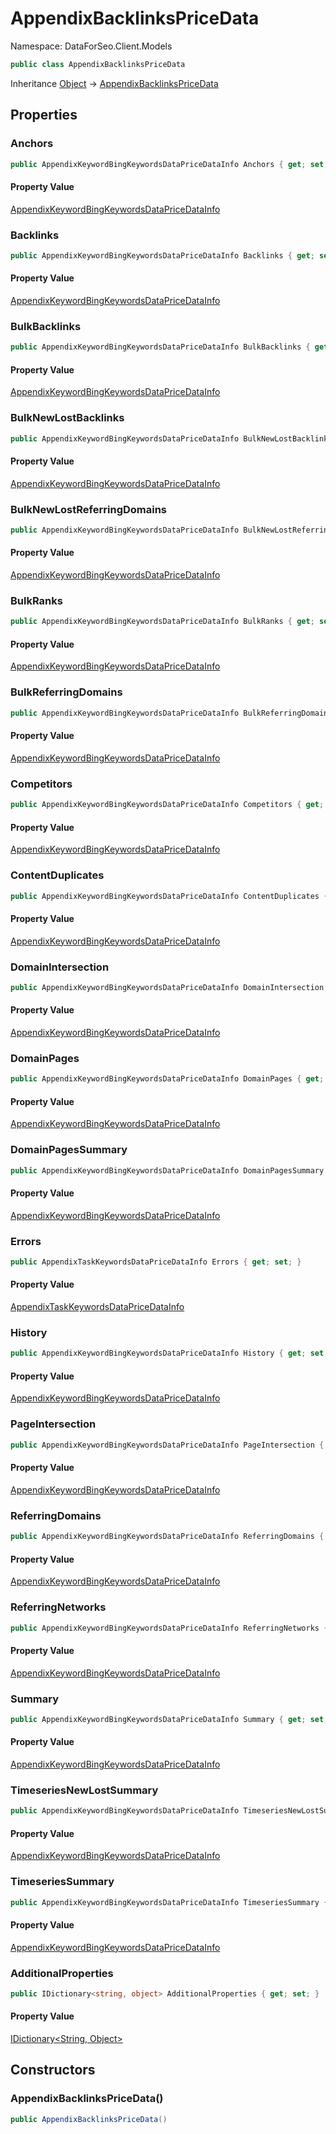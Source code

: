 # AppendixBacklinksPriceData

Namespace: DataForSeo.Client.Models

```csharp
public class AppendixBacklinksPriceData
```

Inheritance [Object](https://docs.microsoft.com/en-us/dotnet/api/system.object) → [AppendixBacklinksPriceData](./dataforseo.client.models.appendixbacklinkspricedata.md)

## Properties

### **Anchors**

```csharp
public AppendixKeywordBingKeywordsDataPriceDataInfo Anchors { get; set; }
```

#### Property Value

[AppendixKeywordBingKeywordsDataPriceDataInfo](./dataforseo.client.models.appendixkeywordbingkeywordsdatapricedatainfo.md)<br>

### **Backlinks**

```csharp
public AppendixKeywordBingKeywordsDataPriceDataInfo Backlinks { get; set; }
```

#### Property Value

[AppendixKeywordBingKeywordsDataPriceDataInfo](./dataforseo.client.models.appendixkeywordbingkeywordsdatapricedatainfo.md)<br>

### **BulkBacklinks**

```csharp
public AppendixKeywordBingKeywordsDataPriceDataInfo BulkBacklinks { get; set; }
```

#### Property Value

[AppendixKeywordBingKeywordsDataPriceDataInfo](./dataforseo.client.models.appendixkeywordbingkeywordsdatapricedatainfo.md)<br>

### **BulkNewLostBacklinks**

```csharp
public AppendixKeywordBingKeywordsDataPriceDataInfo BulkNewLostBacklinks { get; set; }
```

#### Property Value

[AppendixKeywordBingKeywordsDataPriceDataInfo](./dataforseo.client.models.appendixkeywordbingkeywordsdatapricedatainfo.md)<br>

### **BulkNewLostReferringDomains**

```csharp
public AppendixKeywordBingKeywordsDataPriceDataInfo BulkNewLostReferringDomains { get; set; }
```

#### Property Value

[AppendixKeywordBingKeywordsDataPriceDataInfo](./dataforseo.client.models.appendixkeywordbingkeywordsdatapricedatainfo.md)<br>

### **BulkRanks**

```csharp
public AppendixKeywordBingKeywordsDataPriceDataInfo BulkRanks { get; set; }
```

#### Property Value

[AppendixKeywordBingKeywordsDataPriceDataInfo](./dataforseo.client.models.appendixkeywordbingkeywordsdatapricedatainfo.md)<br>

### **BulkReferringDomains**

```csharp
public AppendixKeywordBingKeywordsDataPriceDataInfo BulkReferringDomains { get; set; }
```

#### Property Value

[AppendixKeywordBingKeywordsDataPriceDataInfo](./dataforseo.client.models.appendixkeywordbingkeywordsdatapricedatainfo.md)<br>

### **Competitors**

```csharp
public AppendixKeywordBingKeywordsDataPriceDataInfo Competitors { get; set; }
```

#### Property Value

[AppendixKeywordBingKeywordsDataPriceDataInfo](./dataforseo.client.models.appendixkeywordbingkeywordsdatapricedatainfo.md)<br>

### **ContentDuplicates**

```csharp
public AppendixKeywordBingKeywordsDataPriceDataInfo ContentDuplicates { get; set; }
```

#### Property Value

[AppendixKeywordBingKeywordsDataPriceDataInfo](./dataforseo.client.models.appendixkeywordbingkeywordsdatapricedatainfo.md)<br>

### **DomainIntersection**

```csharp
public AppendixKeywordBingKeywordsDataPriceDataInfo DomainIntersection { get; set; }
```

#### Property Value

[AppendixKeywordBingKeywordsDataPriceDataInfo](./dataforseo.client.models.appendixkeywordbingkeywordsdatapricedatainfo.md)<br>

### **DomainPages**

```csharp
public AppendixKeywordBingKeywordsDataPriceDataInfo DomainPages { get; set; }
```

#### Property Value

[AppendixKeywordBingKeywordsDataPriceDataInfo](./dataforseo.client.models.appendixkeywordbingkeywordsdatapricedatainfo.md)<br>

### **DomainPagesSummary**

```csharp
public AppendixKeywordBingKeywordsDataPriceDataInfo DomainPagesSummary { get; set; }
```

#### Property Value

[AppendixKeywordBingKeywordsDataPriceDataInfo](./dataforseo.client.models.appendixkeywordbingkeywordsdatapricedatainfo.md)<br>

### **Errors**

```csharp
public AppendixTaskKeywordsDataPriceDataInfo Errors { get; set; }
```

#### Property Value

[AppendixTaskKeywordsDataPriceDataInfo](./dataforseo.client.models.appendixtaskkeywordsdatapricedatainfo.md)<br>

### **History**

```csharp
public AppendixKeywordBingKeywordsDataPriceDataInfo History { get; set; }
```

#### Property Value

[AppendixKeywordBingKeywordsDataPriceDataInfo](./dataforseo.client.models.appendixkeywordbingkeywordsdatapricedatainfo.md)<br>

### **PageIntersection**

```csharp
public AppendixKeywordBingKeywordsDataPriceDataInfo PageIntersection { get; set; }
```

#### Property Value

[AppendixKeywordBingKeywordsDataPriceDataInfo](./dataforseo.client.models.appendixkeywordbingkeywordsdatapricedatainfo.md)<br>

### **ReferringDomains**

```csharp
public AppendixKeywordBingKeywordsDataPriceDataInfo ReferringDomains { get; set; }
```

#### Property Value

[AppendixKeywordBingKeywordsDataPriceDataInfo](./dataforseo.client.models.appendixkeywordbingkeywordsdatapricedatainfo.md)<br>

### **ReferringNetworks**

```csharp
public AppendixKeywordBingKeywordsDataPriceDataInfo ReferringNetworks { get; set; }
```

#### Property Value

[AppendixKeywordBingKeywordsDataPriceDataInfo](./dataforseo.client.models.appendixkeywordbingkeywordsdatapricedatainfo.md)<br>

### **Summary**

```csharp
public AppendixKeywordBingKeywordsDataPriceDataInfo Summary { get; set; }
```

#### Property Value

[AppendixKeywordBingKeywordsDataPriceDataInfo](./dataforseo.client.models.appendixkeywordbingkeywordsdatapricedatainfo.md)<br>

### **TimeseriesNewLostSummary**

```csharp
public AppendixKeywordBingKeywordsDataPriceDataInfo TimeseriesNewLostSummary { get; set; }
```

#### Property Value

[AppendixKeywordBingKeywordsDataPriceDataInfo](./dataforseo.client.models.appendixkeywordbingkeywordsdatapricedatainfo.md)<br>

### **TimeseriesSummary**

```csharp
public AppendixKeywordBingKeywordsDataPriceDataInfo TimeseriesSummary { get; set; }
```

#### Property Value

[AppendixKeywordBingKeywordsDataPriceDataInfo](./dataforseo.client.models.appendixkeywordbingkeywordsdatapricedatainfo.md)<br>

### **AdditionalProperties**

```csharp
public IDictionary<string, object> AdditionalProperties { get; set; }
```

#### Property Value

[IDictionary&lt;String, Object&gt;](https://docs.microsoft.com/en-us/dotnet/api/system.collections.generic.idictionary-2)<br>

## Constructors

### **AppendixBacklinksPriceData()**

```csharp
public AppendixBacklinksPriceData()
```

